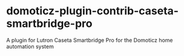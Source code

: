 # domoticz-plugin-contrib-caseta-smartbridge-pro
A plugin for Lutron Caseta Smartbridge Pro for the Domoticz home automation system
